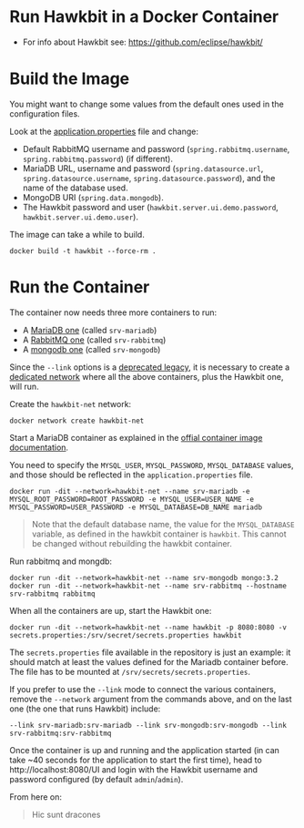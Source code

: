 Run Hawkbit in a Docker Container
=================================

* For info about Hawkbit see: https://github.com/eclipse/hawkbit/

Build the Image
===============

You might want to change some values from the default ones used in the configuration
files.

Look at the [application.properties](./application.properties) file and change:

* Default RabbitMQ username and password (`spring.rabbitmq.username`, `spring.rabbitmq.password`) (if different).
* MariaDB URL, username and password (`spring.datasource.url`, `spring.datasource.username`, `spring.datasource.password`), and the name of the database used.
* MongoDB URI (`spring.data.mongodb`).
* The Hawkbit password and user (`hawkbit.server.ui.demo.password`, `hawkbit.server.ui.demo.user`).

The image can take a while to build.

    docker build -t hawkbit --force-rm .

Run the Container
=================

The container now needs three more containers to run:

* A [MariaDB one](https://store.docker.com/images/1712cb54-62e1-405b-a973-1492552c9bb9) (called `srv-mariadb`)
* A [RabbitMQ one](https://store.docker.com/images/fa7625b4-fdca-4b48-b078-692f6451965a) (called `srv-rabbitmq`)
* A [mongodb one](https://store.docker.com/images/9147d1b7-a686-4e38-8ecd-94a47f5da9cf) (called `srv-mongodb`)

Since the `--link` options is a [deprecated legacy](https://docs.docker.com/engine/userguide/networking/default_network/dockerlinks/),
it is necessary to create a [dedicated network](https://docs.docker.com/engine/userguide/networking/work-with-networks/) where all the above containers,
plus the Hawkbit one, will run.

Create the `hawkbit-net` network:

    docker network create hawkbit-net

Start a MariaDB container as explained in the [offial container image documentation](https://hub.docker.com/_/mariadb/).

You need to specify the `MYSQL_USER`, `MYSQL_PASSWORD`, `MYSQL_DATABASE` values,
and those should be reflected in the `application.properties` file.

    docker run -dit --network=hawkbit-net --name srv-mariadb -e MYSQL_ROOT_PASSWORD=ROOT_PASSWORD -e MYSQL_USER=USER_NAME -e MYSQL_PASSWORD=USER_PASSWORD -e MYSQL_DATABASE=DB_NAME mariadb

> Note that the default database name, the value for the `MYSQL_DATABASE`
variable, as defined in the hawkbit container is `hawkbit`. This cannot be changed without rebuilding the hawkbit container.

Run rabbitmq and mongdb:

    docker run -dit --network=hawkbit-net --name srv-mongodb mongo:3.2
    docker run -dit --network=hawkbit-net --name srv-rabbitmq --hostname srv-rabbitmq rabbitmq

When all the containers are up, start the Hawkbit one:

    docker run -dit --network=hawkbit-net --name hawkbit -p 8080:8080 -v secrets.properties:/srv/secret/secrets.properties hawkbit

The `secrets.properties` file available in the repository is just an example:
it should match at least the values defined for the Mariadb container before.
The file has to be mounted at `/srv/secrets/secrets.properties`.

If you prefer to use the `--link` mode to connect the various containers, remove
the `--network` argument from the commands above, and on the last one (the one
that runs Hawkbit) include:

    --link srv-mariadb:srv-mariadb --link srv-mongodb:srv-mongodb --link srv-rabbitmq:srv-rabbitmq

Once the container is up and running and the application started (in can take
~40 seconds for the application to start the first time), head to http://localhost:8080/UI
and login with the Hawkbit username and password configured (by default `admin`/`admin`).

From here on:

> Hic sunt dracones
